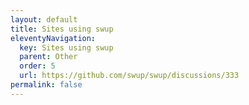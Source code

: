```yaml
---
layout: default
title: Sites using swup
eleventyNavigation:
  key: Sites using swup
  parent: Other
  order: 5
  url: https://github.com/swup/swup/discussions/333
permalink: false
---
```

